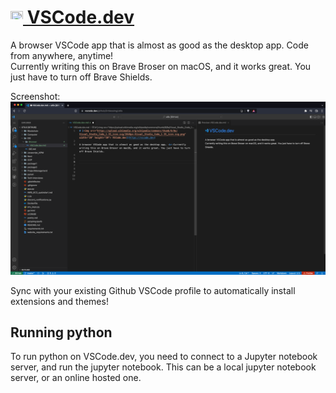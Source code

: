 # [<img src="https://upload.wikimedia.org/wikipedia/commons/thumb/9/9a/Visual_Studio_Code_1.35_icon.svg/2048px-Visual_Studio_Code_1.35_icon.svg.png" width="20" height="20"> VSCode.dev](https://vscode.dev)

A browser VSCode app that is almost as good as the desktop app. Code from anywhere, anytime!<br>Currently writing this on Brave Broser on macOS, and it works great. You just have to turn off Brave Shields.

Screenshot:
<img src="VSCode.dev.png"> 

Sync with your existing Github VSCode profile to automatically install extensions and themes!




## Running python 

To run python on VSCode.dev, you need to connect to a Jupyter notebook server, and run the jupyter notebook. This can be a local jupyter notebook server, or an online hosted one. 



